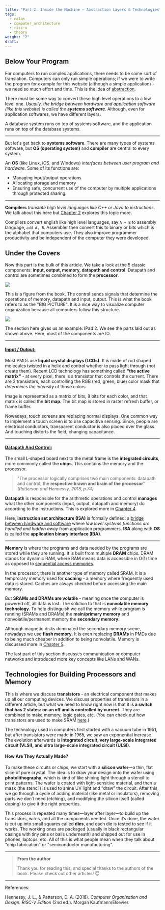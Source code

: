 ```yaml
---
title: "Part 2: Inside the Machine – Abstraction Layers & Technologies"
tags:
  - calas
  - computer_architecture
  - risc-v
  - theory
weight: "2"
draft:
---
```


## Below Your Program

For computers to run complex applications, there needs to be some sort of translation. Computers can only run simple operations; if we were to write the program for example for this website (although a simple application) - we need so much effort and time. This is the idea of [abstraction](/posts/computer-organization/patterson--hennessy-2020/postspostscomputer-organizationpatterson--hennessy-2020chapter-1part-1abstraction/).

There must be some way to convert these high level operations to a low level one. *Usually, the bridge between hardware and application software (like this website) is called the **systems software***. Although, even for application softwares, we have different layers.

A database system runs on top of systems software, and the application runs on top of the database systems.

___

But let's get back to **systems software**. There are many types of systems software, but **OS (operating system)** and **compiler** are central to every system.

An **OS** (like Linux, iOS, and Windows) *interfaces between user program and hardware*. Some of its functions are:

- Managing input/output operations
- Allocating storage and memory
- Ensuring safe, concurrent use of the computer by multiple applications through protected sharing.

___

**Compilers** *translate high level languages like C++ or Java to instructions*. We talk about this here but [Chapter 2](/posts/computer-organization/patterson--hennessy-2020/postspostscomputer-organizationpatterson--hennessy-2020chapter-2index/) explores this topic more.

Compilers convert english like high level languages, say `A + B` to assembly language, `add A, B`. Assembler then convert this to binary or bits which is the alphabet that computers use. They also improve programmer productivity and be independent of the computer they were developed. 

## Under the Covers

Now this part is the bulk of this article. We take a look at the 5 classic components: **input, output, memory, datapath and control**. Datapath and control are sometimes combined to form the **processor**.

![](/images/Pasted%20image%2020250605105713.png)

This is a figure from the book. The control sends signals that determine the operations of memory, datapath and input, output. This is what the book refers to as the "BIG PICTURE". It is a nice way to visualize computer organization because all computers follow this structure.

![](/images/Pasted%20image%2020250605171309.png)

The section here gives us an example: IPad 2. We see the parts laid out as shown above. Here, most of the components are IO. 

___
#### <u>Input / Output: </u>

Most PMDs use **liquid crystal displays (LCDs).** It is made of rod shaped molecules twisted in a helix and control whether to pass light through (not create them). Recent LCD technology has something called **"the active matrix"** - at every pixel, there is a transistor that controls the current. There are 3 transistors, each controlling the RGB (red, green, blue) color mask that *determines the intensity* of those colors.

Image is represented as a matrix of bits, 8 bits for each color, and that matrix is called the **bit map**. The bit map is stored in raster refresh buffer, or frame buffer.  

Nowadays, touch screens are replacing normal displays. One common way to implement a touch screen is to use capacitive sensing. Since, people are electrical conductors, transparent conductor is also placed over the glass. And touching distorts the field, changing capacitance. 

___
#### <u>Datapath And Control:</u>

The small L-shaped board next to the metal frame is the **integrated circuits**, more commonly called the **chips**. This contains the memory and the processor.

>"The processor logically comprises two main components: datapath and control, the **respective brawn and brain of the processor**" *(Patterson and Hennessy, 2018, p.74)*

**Datapath** is responsible for the arithmetic operations and control **manages** what the other components (input, output, datapath and memory) do according to the instructions. This is explored more in [Chapter 4](/posts/computer-organization/patterson--hennessy-2020/postspostscomputer-organizationpatterson--hennessy-2020chapter-4index/).

Here, **instruction set architecture (ISA)** is formally defined: a <u>bridge between hardware and software</u> where *low level systems functions are handled and hidden away* from application programmers. **ISA** along with **OS** is called the **application binary interface (IBA)**.

___

**Memory** is where the programs and data needed by the programs are stored while they are running. It is built from multiple **DRAM** chips. DRAM stands for dynamic RAM, where RAM means data is accessible in O(1) time as opposed to [sequential access memories](/posts/computer-organization/patterson--hennessy-2020/sequential-access-memories/).

In the processor, there is another type of memory called SRAM. It is a temprorary memory used for **caching** - a memory where frequently used data is stored. Caches are always checked before accessing the main memory.

But **SRAMs and DRAMs are volatile** - meaning once the computer is powered off, all data is lost. The solution to that is **nonvolatile memory technology**. To help distinguish we call the memory while program is running (SRAMs and DRAMs) the **main/primary memory** and nonvolatile/permanent memory the **secondary memory**.

Although magnetic disks dominated the secondary memory scene, nowadays we use **flash memory**. It is even replacing **DRAMs** in PMDs due to being much cheaper in addition to being nonvolatile. Memory is discussed more in [Chapter 5](/posts/computer-organization/patterson--hennessy-2020/postspostscomputer-organizationpatterson--hennessy-2020chapter-5index/).

The last part of this section discusses communication or computer networks and introduced more key concepts like LANs and WANs.

## Technologies for Building Processors and Memory

This is where we discuss **transistors** - an electrical component that makes up all our computing devices. We discuss properties of transistors in a different article, but what we need to know right now is that it is **a switch that has 2 states: on an off and is controlled by current.** They are combined to make memory, logic gates, etc. (You can check out how transistors are used to make SRAM [here](/posts/computer-organization/patterson--hennessy-2020/bistable-flip-flop/).)

The technology used in computers first started with a vacuum tube in 1951, but after transistors were made in 1965, we saw an exponential increase. The evolution afterwards is **integrated circuit, very large-scale integrated circuit (VLSI), and ultra large-scale integrated circuit (ULSI)**.

#### How Are They Actually Made?

To make these circuits or chips, we start with a **silicon wafer**—a thin, flat slice of pure crystal. The idea is to draw your design onto the wafer using **photolithography**, which is kind of like shining light through a stencil to print patterns. The wafer is coated with light-sensitive material, and then a mask (the stencil) is used to shine UV light and “draw” the circuit. After this, we go through a cycle of adding material (like metal or insulators), removing parts we don’t need (etching), and modifying the silicon itself (called doping) to give it the right properties.

This process is repeated many times—layer after layer—to build up the transistors, wires, and all the components needed. Once it’s done, the wafer is cut up into small squares called **dies**, and each die is tested to see if it works. The working ones are packaged (usually in black rectangular casings with tiny pins or balls underneath) and shipped out for use in phones, laptops, etc. All of this is what people mean when they talk about "chip fabrication" or "semiconductor manufacturing".

___

> **From the author**
> 
> Thank you for reading this, and special thanks to the authors of the book. Please check out other articles! 😇

___

References:

Hennessy, J. L., & Patterson, D. A. (2018). _Computer Organization and Design: RISC-V Edition_ (2nd ed.). Morgan Kaufmann/Elsevier.